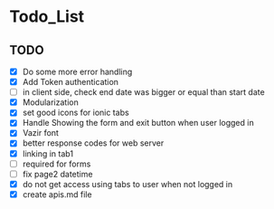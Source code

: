 # Todo_List

## TODO

- [x] Do some more error handling
- [x] Add Token authentication
- [ ] in client side, check end date was bigger or equal than start date
- [x] Modularization
- [x] set good icons for ionic tabs
- [x] Handle Showing the form and exit button when user logged in
- [x] Vazir font
- [x] better response codes for web server
- [x] linking in tab1
- [ ] required for forms
- [ ] fix page2 datetime
- [x] do not get access using tabs to user when not logged in
- [x] create apis.md file
